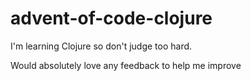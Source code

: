 # advent-of-code-clojure

I'm learning Clojure so don't judge too hard.

Would absolutely love any feedback to help me improve
